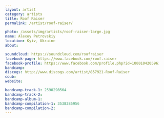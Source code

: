 ```yaml
---
layout: artist
category: artists
title: Roof Raiser
permalink: /artist/roof-raiser/

photo: /assets/img/artists/roof-raiser-large.jpg
name: Alexey Petrovskiy
location: Kyiv, Ukraine
about: 

soundcloud: https://soundcloud.com/roofraiser
facebook-page: https://www.facebook.com/roof.raiser
facebook-profile: https://www.facebook.com/profile.php?id=100010420596129
bandcamp: 
discogs: http://www.discogs.com/artist/857921-Roof-Raiser
coub: 
website: 

bandcamp-track-1: 2590298564
bandcamp-track-2: 
bandcamp-album-1: 
bandcamp-compilation-1: 3538385956
bandcamp-compilation-2: 
---
```

